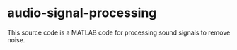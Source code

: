 # audio-signal-processing
This source code is a MATLAB code for processing sound signals to remove noise.
